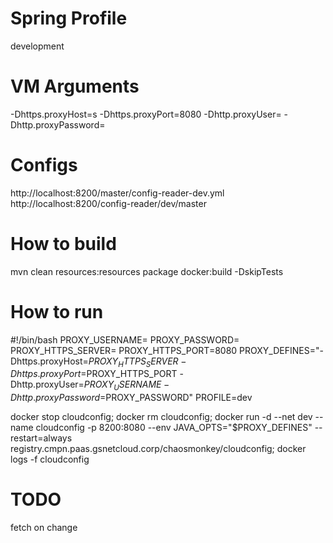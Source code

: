 # Spring Profile

development

# VM Arguments

-Dhttps.proxyHost=<proxyserver>s -Dhttps.proxyPort=8080 -Dhttp.proxyUser=<username> -Dhttp.proxyPassword=<password>

# Configs

 http://localhost:8200/master/config-reader-dev.yml 
 http://localhost:8200/config-reader/dev/master
 
# How to build
 
 mvn clean resources:resources package docker:build -DskipTests
 
# How to run
 
 #!/bin/bash
PROXY_USERNAME=<proxyuser>
PROXY_PASSWORD=<proxypass>
PROXY_HTTPS_SERVER=<proxyhost>
PROXY_HTTPS_PORT=8080
PROXY_DEFINES="-Dhttps.proxyHost=$PROXY_HTTPS_SERVER -Dhttps.proxyPort=$PROXY_HTTPS_PORT -Dhttp.proxyUser=$PROXY_USERNAME -Dhttp.proxyPassword=$PROXY_PASSWORD"
PROFILE=dev

docker stop cloudconfig; docker rm cloudconfig; docker run -d --net dev --name cloudconfig -p 8200:8080 --env JAVA_OPTS="$PROXY_DEFINES" --restart=always registry.cmpn.paas.gsnetcloud.corp/chaosmonkey/cloudconfig; docker logs -f cloudconfig
 
 
 # TODO
 
  fetch on change
